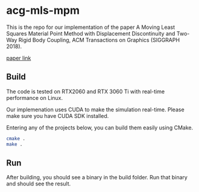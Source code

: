 # acg-mls-mpm

This is the repo for our implementation of the paper A Moving Least Squares Material Point Method with Displacement Discontinuity and Two-Way Rigid Body Coupling, ACM Transactions on Graphics (SIGGRAPH 2018).

[paper link](https://dl.acm.org/doi/10.1145/3197517.3201293)

## Build

The code is tested on RTX2060 and RTX 3060 Ti with real-time performance on Linux.

Our implemenation uses CUDA to make the simulation real-time. Please make sure you have CUDA SDK installed.

Entering any of the projects below, you can build them easily using CMake.

```bash
cmake .
make .
```

## Run

After building, you should see a binary in the build folder. Run that binary and should see the result.
